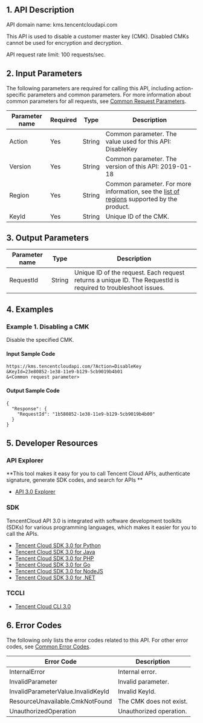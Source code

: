 ## 1. API Description

API domain name: kms.tencentcloudapi.com

This API is used to disable a customer master key (CMK). Disabled CMKs cannot be used for encryption and decryption.

API request rate limit: 100 requests/sec.

## 2. Input Parameters

The following parameters are required for calling this API, including action-specific parameters and common parameters. For more information about common parameters for all requests, see [Common Request Parameters](/document/api/573/34406).

| Parameter name | Required | Type | Description |
|---------|---------|---------|---------|
| Action | Yes | String | Common parameter. The value used for this API: DisableKey |
| Version | Yes | String | Common parameter. The version of this API: 2019-01-18 |
| Region | Yes | String | Common parameter. For more information, see the [list of regions](/document/api/573/34406#.E5.9C.B0.E5.9F.9F.E5.88.97.E8.A1.A8) supported by the product. |
| KeyId | Yes | String | Unique ID of the CMK. |

## 3. Output Parameters

| Parameter name | Type | Description |
|---------|---------|---------|
| RequestId | String | Unique ID of the request. Each request returns a unique ID. The RequestId is required to troubleshoot issues. |

## 4. Examples

### Example 1. Disabling a CMK

Disable the specified CMK.

#### Input Sample Code

```
https://kms.tencentcloudapi.com/?Action=DisableKey
&KeyId=23e80852-1e38-11e9-b129-5cb9019b4b01
&<Common request parameter>
```

#### Output Sample Code

```
{
  "Response": {
    "RequestId": "1b580852-1e38-11e9-b129-5cb9019b4b00"
  }
}
```


## 5. Developer Resources

### API Explorer

**This tool makes it easy for you to call Tencent Cloud APIs,  authenticate signature, generate SDK codes, and search for APIs **

* [API 3.0 Explorer](https://console.cloud.tencent.com/api/explorer?Product=kms&Version=2019-01-18&Action=DisableKey)

### SDK

TencentCloud API 3.0 is integrated with software development toolkits (SDKs) for various programming languages, which makes it easier for you to call the APIs.

* [Tencent Cloud SDK 3.0 for Python](https://github.com/TencentCloud/tencentcloud-sdk-python)
* [Tencent Cloud SDK 3.0 for Java](https://github.com/TencentCloud/tencentcloud-sdk-java)
* [Tencent Cloud SDK 3.0 for PHP](https://github.com/TencentCloud/tencentcloud-sdk-php)
* [Tencent Cloud SDK 3.0 for Go](https://github.com/TencentCloud/tencentcloud-sdk-go)
* [Tencent Cloud SDK 3.0 for NodeJS](https://github.com/TencentCloud/tencentcloud-sdk-nodejs)
* [Tencent Cloud SDK 3.0 for .NET](https://github.com/TencentCloud/tencentcloud-sdk-dotnet)

### TCCLI

* [Tencent Cloud CLI 3.0](https://cloud.tencent.com/document/product/440/6176)

## 6. Error Codes

The following only lists the error codes related to this API. For other error codes, see [Common Error Codes](/document/api/573/15694#.E5.85.AC.E5.85.B1.E9.94.99.E8.AF.AF.E7.A0.81).

| Error Code | Description |
|---------|---------|
| InternalError | Internal error. |
| InvalidParameter | Invalid parameter. |
| InvalidParameterValue.InvalidKeyId | Invalid KeyId. |
| ResourceUnavailable.CmkNotFound | The CMK does not exist. |
| UnauthorizedOperation | Unauthorized operation. |
